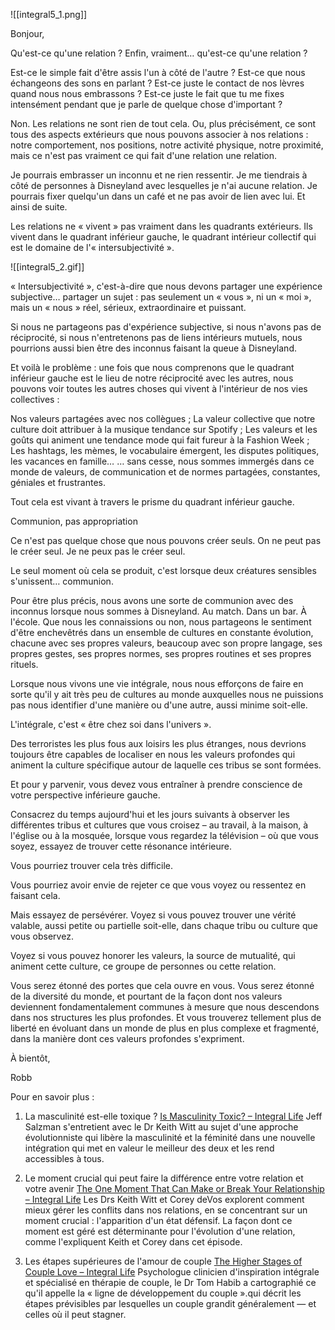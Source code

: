 ![[integral5_1.png]]

Bonjour,

Qu'est-ce qu'une relation ? Enfin, vraiment… qu'est-ce qu'une relation ?

Est-ce le simple fait d'être assis l'un à côté de l'autre ? Est-ce que nous échangeons des sons en parlant ? Est-ce juste le contact de nos lèvres quand nous nous embrassons ? Est-ce juste le fait que tu me fixes intensément pendant que je parle de quelque chose d'important ?

Non. Les relations ne sont rien de tout cela. Ou, plus précisément, ce sont tous des aspects extérieurs que nous pouvons associer à nos relations : notre comportement, nos positions, notre activité physique, notre proximité, mais ce n'est pas vraiment ce qui fait d'une relation une relation.

Je pourrais embrasser un inconnu et ne rien ressentir. Je me tiendrais à côté de personnes à Disneyland avec lesquelles je n'ai aucune relation. Je pourrais fixer quelqu'un dans un café et ne pas avoir de lien avec lui. Et ainsi de suite.

Les relations ne « vivent » pas vraiment dans les quadrants extérieurs. Ils vivent dans le quadrant inférieur gauche, le quadrant intérieur collectif qui est le domaine de l'« intersubjectivité ».

![[integral5_2.gif]]

« Intersubjectivité », c'est-à-dire que nous devons partager une expérience subjective… partager un sujet : pas seulement un « vous », ni un « moi », mais un « nous » réel, sérieux, extraordinaire et puissant.

Si nous ne partageons pas d'expérience subjective, si nous n'avons pas de réciprocité, si nous n'entretenons pas de liens intérieurs mutuels, nous pourrions aussi bien être des inconnus faisant la queue à Disneyland.

Et voilà le problème : une fois que nous comprenons que le quadrant inférieur gauche est le lieu de notre réciprocité avec les autres, nous pouvons voir toutes les autres choses qui vivent à l'intérieur de nos vies collectives :

Nos valeurs partagées avec nos collègues ;
La valeur collective que notre culture doit attribuer à la musique tendance sur Spotify ;
Les valeurs et les goûts qui animent une tendance mode qui fait fureur à la Fashion Week ; Les hashtags, les mèmes, le vocabulaire émergent, les disputes politiques, les vacances en famille…
… sans cesse, nous sommes immergés dans ce monde de valeurs, de communication et de normes partagées, constantes, géniales et frustrantes.

Tout cela est vivant à travers le prisme du quadrant inférieur gauche.

Communion, pas appropriation

Ce n'est pas quelque chose que nous pouvons créer seuls. On ne peut pas le créer seul. Je ne peux pas le créer seul.

Le seul moment où cela se produit, c'est lorsque deux créatures sensibles s'unissent… communion.

Pour être plus précis, nous avons une sorte de communion avec des inconnus lorsque nous sommes à Disneyland. Au match. Dans un bar. À l'école. Que nous les connaissions ou non, nous partageons le sentiment d'être enchevêtrés dans un ensemble de cultures en constante évolution, chacune avec ses propres valeurs, beaucoup avec son propre langage, ses propres gestes, ses propres normes, ses propres routines et ses propres rituels.

Lorsque nous vivons une vie intégrale, nous nous efforçons de faire en sorte qu'il y ait très peu de cultures au monde auxquelles nous ne puissions pas nous identifier d'une manière ou d'une autre, aussi minime soit-elle.

L'intégrale, c'est « être chez soi dans l'univers ».

Des terroristes les plus fous aux loisirs les plus étranges, nous devrions toujours être capables de localiser en nous les valeurs profondes qui animent la culture spécifique autour de laquelle ces tribus se sont formées.

Et pour y parvenir, vous devez vous entraîner à prendre conscience de votre perspective inférieure gauche.

Consacrez du temps aujourd'hui et les jours suivants à observer les différentes tribus et cultures que vous croisez – au travail, à la maison, à l'église ou à la mosquée, lorsque vous regardez la télévision – où que vous soyez, essayez de trouver cette résonance intérieure.

Vous pourriez trouver cela très difficile.

Vous pourriez avoir envie de rejeter ce que vous voyez ou ressentez en faisant cela.

Mais essayez de persévérer. Voyez si vous pouvez trouver une vérité valable, aussi petite ou partielle soit-elle, dans chaque tribu ou culture que vous observez.

Voyez si vous pouvez honorer les valeurs, la source de mutualité, qui animent cette culture, ce groupe de personnes ou cette relation.

Vous serez étonné des portes que cela ouvre en vous. Vous serez étonné de la diversité du monde, et pourtant de la façon dont nos valeurs deviennent fondamentalement communes à mesure que nous descendons dans nos structures les plus profondes. Et vous trouverez tellement plus de liberté en évoluant dans un monde de plus en plus complexe et fragmenté, dans la manière dont ces valeurs profondes s'expriment.

À bientôt,

Robb

Pour en savoir plus :

1. La masculinité est-elle toxique ? [Is Masculinity Toxic? – Integral Life](https://integrallife.us14.list-manage.com/track/click?u=a5c598fc4dd1ba5f76945fdc6&id=bcd2ae94e8&e=260ca26db4)
Jeff Salzman s'entretient avec le Dr Keith Witt au sujet d'une approche évolutionniste qui libère la masculinité et la féminité dans une nouvelle intégration qui met en valeur le meilleur des deux et les rend accessibles à tous.

2. Le moment crucial qui peut faire la différence entre votre relation et votre avenir [The One Moment That Can Make or Break Your Relationship – Integral Life](https://integrallife.us14.list-manage.com/track/click?u=a5c598fc4dd1ba5f76945fdc6&id=2206a78299&e=260ca26db4)
Les Drs Keith Witt et Corey deVos explorent comment mieux gérer les conflits dans nos relations, en se concentrant sur un moment crucial : l'apparition d'un état défensif. La façon dont ce moment est géré est déterminante pour l'évolution d'une relation, comme l'expliquent Keith et Corey dans cet épisode.

3. Les étapes supérieures de l'amour de couple [The Higher Stages of Couple Love – Integral Life](https://integrallife.us14.list-manage.com/track/click?u=a5c598fc4dd1ba5f76945fdc6&id=981e97db44&e=260ca26db4)
Psychologue clinicien d'inspiration intégrale et spécialisé en thérapie de couple, le Dr Tom Habib a cartographié ce qu'il appelle la « ligne de développement du couple ».qui décrit les étapes prévisibles par lesquelles un couple grandit généralement — et celles où il peut stagner.